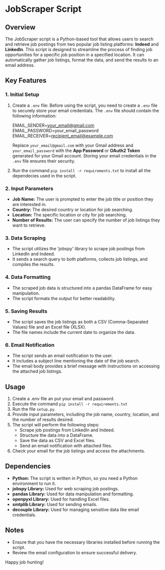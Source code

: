 # JobScraper Script

## Overview

The JobScraper script is a Python-based tool that allows users to search and retrieve job postings from two popular job listing platforms: **Indeed** and **LinkedIn**. This script is designed to streamline the process of finding job opportunities for a specific job position in a specified location. It can automatically gather job listings, format the data, and send the results to an email address.

## Key Features

### 1. Initial Setup

1. Create a `.env` file: Before using the script, you need to create a `.env` file to securely store your email credentials. The `.env` file should contain the following information:

    EMAIL_SENDER=your_email@gmail.com
    EMAIL_PASSWORD=your_email_password
    EMAIL_RECEIVER=recipient_email@example.com


    Replace `your_email@gmail.com` with your Gmail address and `your_email_password` with the **App Password** or **OAuth2 Token** generated for your Gmail account. Storing your email credentials in the `.env` file ensures their security.

2. Run the command ```pip install -r requirements.txt``` to install all the dependecies used in the script.


### 2. Input Parameters

- **Job Name:** The user is prompted to enter the job title or position they are interested in.
- **Country:** The desired country or location for job searching.
- **Location:** The specific location or city for job searching.
- **Number of Results:** The user can specify the number of job listings they want to retrieve.

### 3. Data Scraping

- The script utilizes the 'jobspy' library to scrape job postings from LinkedIn and Indeed.
- It sends a search query to both platforms, collects job listings, and compiles the results.

### 4. Data Formatting

- The scraped job data is structured into a pandas DataFrame for easy manipulation.
- The script formats the output for better readability.

### 5. Saving Results

- The script saves the job listings as both a CSV (Comma-Separated Values) file and an Excel file (XLSX).
- The file names include the current date to organize the data.

### 6. Email Notification

- The script sends an email notification to the user.
- It includes a subject line mentioning the date of the job search.
- The email body provides a brief message with instructions on accessing the attached job listings.

## Usage

1. Create a .env file an put your email and password.
2. Execute the command ```pip install -r requirements.txt```
3. Run the file ```setup.py```.
4. Provide input parameters, including the job name, country, location, and the number of results desired.
5. The script will perform the following steps:
   - Scrape job postings from LinkedIn and Indeed.
   - Structure the data into a DataFrame.
   - Save the data as CSV and Excel files.
   - Send an email notification with attached files.
6. Check your email for the job listings and access the attachments.

## Dependencies

- **Python:** The script is written in Python, so you need a Python environment to run it.
- **jobspy Library:** Used for web scraping job postings.
- **pandas Library:** Used for data manipulation and formatting.
- **openpyxl Library:** Used for handling Excel files.
- **smtplib Library:** Used for sending emails.
- **decouple Library:** Used for managing sensitive data like email credentials.

## Notes

- Ensure that you have the necessary libraries installed before running the script.
- Review the email configuration to ensure successful delivery.


Happy job hunting!
